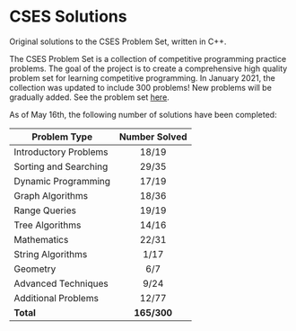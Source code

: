 # CSES Solutions

Original solutions to the CSES Problem Set, written in C++.

The CSES Problem Set is a collection of competitive programming practice problems. The goal of the project is to create a comprehensive high quality problem set for learning competitive programming. In January 2021, the collection was updated to include 300 problems! New problems will be gradually added. See the problem set [here](https://cses.fi/problemset/).

As of May 16th, the following number of solutions have been completed:

| Problem Type          | Number Solved |
|-----------------------|:-------------:|
| Introductory Problems |     18/19     |
| Sorting and Searching |     29/35     |
| Dynamic Programming   |     17/19     |
| Graph Algorithms      |     18/36     |
| Range Queries         |     19/19     |
| Tree Algorithms       |     14/16     |
| Mathematics           |     22/31     |
| String Algorithms     |      1/17     |
| Geometry              |      6/7      |
| Advanced Techniques   |      9/24     |
| Additional Problems   |     12/77     |
| **Total**             |  **165/300**  |
